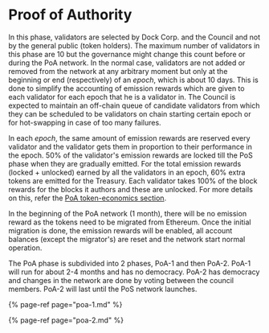 # Proof of Authority

In this phase, validators are selected by Dock Corp. and the Council and not by the general public \(token holders\). The maximum number of validators in this phase are 10 but the governance might change this count before or during the PoA network. In the normal case, validators are not added or removed from the network at any arbitrary moment but only at the beginning or end \(respectively\) of an _epoch_, which is about 10 days. This is done to simplify the accounting of emission rewards which are given to each validator for each epoch that he is a validator in. The Council is expected to maintain an off-chain queue of candidate validators from which they can be scheduled to be validators on chain starting certain epoch or for hot-swapping in case of too many failures. 

In each _epoch_, the same amount of emission rewards are reserved every validator and the validator gets them in proportion to their performance in the epoch. 50% of the validator's emission rewards are locked till the PoS phase when they are gradually emitted. For the total emission rewards \(locked + unlocked\) earned by all the validators in an epoch, 60% extra tokens are emitted for the Treasury. Each validator takes 100% of the block rewards for the blocks it authors and these are unlocked. For more details on this, refer the [PoA token-economics section](../../token-economics/econ-poa.md). 

In the beginning of the PoA network \(1 month\), there will be no emission reward as the tokens need to be migrated from Ethereum. Once the initial migration is done, the emission rewards will be enabled, all account balances \(except the migrator's\) are reset and the network start normal operation. 

The PoA phase is subdivided into 2 phases, PoA-1 and then PoA-2. PoA-1 will run for about 2-4 months and has no democracy. PoA-2 has democracy and changes in the network are done by voting between the council members. PoA-2 will last until the PoS network launches.

{% page-ref page="poa-1.md" %}

{% page-ref page="poa-2.md" %}



